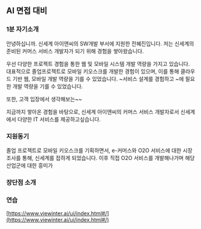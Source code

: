 ## AI 면접 대비

### 1분 자기소개
안녕하십니까. 신세계 아이앤씨의 SW개발 부서에 지원한 전혜진입니다.
저는 신세계의 준비된 커머스 서비스 개발자가 되기 위해 경험을 쌓아왔습니다.

우선 다양한 프로젝트 경험을 통한 웹 및 모바일 시스템 개발 역량을 가지고 있습니다. 대표적으로 졸업프로젝트로 모바일 키오스크를 개발한 경험이 있으며, 이를 통해 클라우드 기반 웹, 모바일 개발 역량을 기를 수 있었습니다.  ~서비스 설계를 경험하고 ~에 필요한 개발 역량을 기를 수 있었습니다.

또한, 고객 입장에서 생각해보는~~


지금까지 쌓아온 경험을 바탕으로, 신세계 아이앤씨의 커머스 서비스 개발자로서 신세계에서 다양한 IT 서비스를 제공하고싶습니다.

### 지원동기
졸업 프로젝트로 모바일 키오스크를 기획하면서, e-커머스와 O2O 서비스에 대한 시장조사를 통해, 신세계를 접하게 되었습니다. 이후 직접 O2O 서비스를 개발해나가며 해당 산업군에 대한 흥미가 

### 장단점  소개


### 연습
[https://www.viewinter.ai/ui/index.html#/](https://www.viewinter.ai/ui/index.html#/)

<!--stackedit_data:
eyJoaXN0b3J5IjpbLTEzMjU1OTgyOTIsMTExODE1ODgyLC02ND
k0OTU5MzYsLTYwODc3NzQ4NSwtMTk5MTY2OTk2NV19
-->